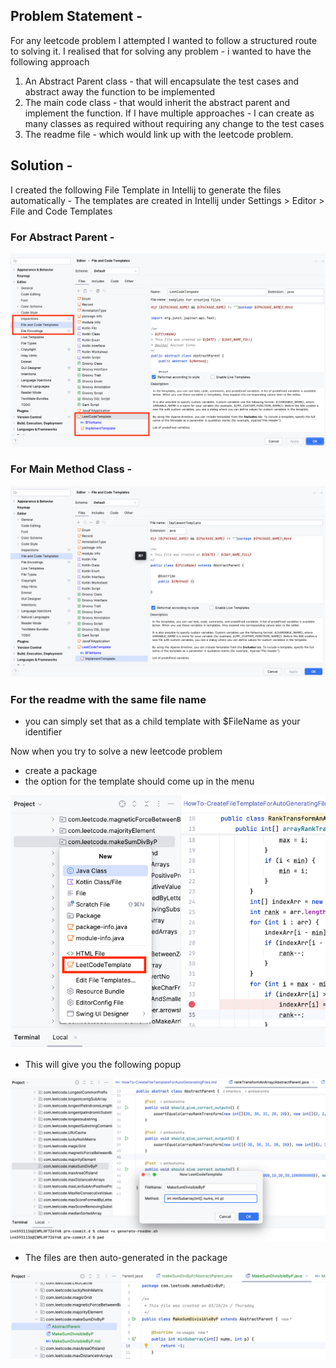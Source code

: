 ## Problem Statement - 

For any leetcode problem I attempted I wanted to follow a structured route to solving it. 
I realised that for solving any problem - i wanted to have the following approach
1. An Abstract Parent class - that will encapsulate the test cases and abstract away the function to be implemented
2. The main code class - that would inherit the abstract parent and implement the function. If I have multiple approaches - I can create as many classes as required without requiring any change to the test cases
3. The readme file - which would link up with the leetcode problem.

## Solution - 

I created the following File Template in Intellij to generate the files automatically -
The templates are created in Intellij under Settings > Editor > File and Code Templates

### For Abstract Parent -
![img.png](Images/img.png)

### For Main Method Class - 

![img_1.png](Images/img_1.png)

### For the readme with the same file name 
 
 - you can simply set that as a child template with $FileName as your identifier

Now when you try to solve a new leetcode problem 

- create a package 
- the option for the template should come up in the menu

![img_2.png](Images/img_2.png)

- This will give you the following popup

![img_3.png](Images/img_3.png)

- The files are then auto-generated in the package

![img_4.png](Images/img_4.png)